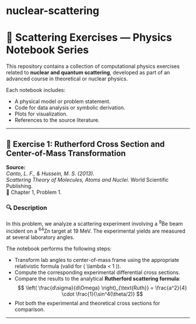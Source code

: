 # nuclear-scattering

# 🧪 Scattering Exercises — Physics Notebook Series

This repository contains a collection of computational physics exercises related to **nuclear and quantum scattering**, developed as part of an advanced course in theoretical or nuclear physics.

Each notebook includes:
- A physical model or problem statement.
- Code for data analysis or symbolic derivation.
- Plots for visualization.
- References to the source literature.

---

## 📘 Exercise 1: Rutherford Cross Section and Center-of-Mass Transformation

**Source:**  
*Canto, L. F., & Hussein, M. S. (2013).*  
*Scattering Theory of Molecules, Atoms and Nuclei*. World Scientific Publishing.  
📍 Chapter 1, Problem 1.

### 🔍 Description

In this problem, we analyze a scattering experiment involving a $^9\mathrm{Be}$ beam incident on a $^{64}\mathrm{Zn}$ target at 19 MeV. The experimental yields are measured at several laboratory angles.

The notebook performs the following steps:

- Transform lab angles to center-of-mass frame using the appropriate relativistic formula (valid for \( \lambda < 1 \)).
- Compute the corresponding experimental differential cross sections.
- Compare the results to the analytical **Rutherford scattering formula**:
  $$
  \left( \frac{d\sigma}{d\Omega} \right)_{\text{Ruth}} = \frac{a^2}{4} \cdot \frac{1}{\sin^4(\theta/2)}
  $$
- Plot both the experimental and theoretical cross sections for comparison.

---


